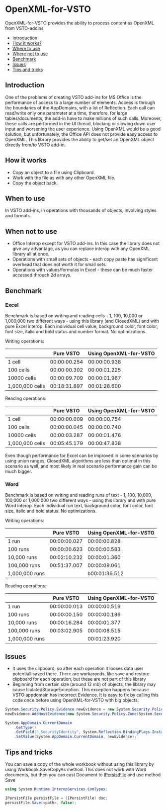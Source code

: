 # OpenXML-for-VSTO
OpenXML-for-VSTO provides the ability to process content as OpenXML from VSTO-addins

* [Introduction](#introduction)
* [How it works?](#How-it-works)
* [Where to use](#Where-to-se)
* [Where not to use](#Where-not-to-use)
* [Benchmark](#Benchmark)
* [Issues](#Issues)
* [Tips and tricks](#Tips-and-tricks)

## Introduction
One of the problems of creating VSTO add-ins for MS Office is the performance of access to a large number of elements. Access is through the boundaries of the AppDomains, with a lot of Reflection. Each call can read/write only one parameter at a time, therefore, for large tables/documents, the add-in have to make millions of such calls. Moreover, these calls are performed in the UI thread, blocking or slowing down user input and worsening the user experience.
Using OpenXML would be a good solution, but unfortunately, the Office API does not provide easy access to OpenXML.
This library provides the ability to get/set an OpenXML object directly from/to VSTO add-in.

## How it works
* Copy an object to a file using Clipboard.
* Work with the file as with any other OpenXML file.
* Copy the object back.

## When to use
In VSTO add-ins, in operations with thousands of objects, involving styles and formats.

## When not to use
* Office Interop except for VSTO add-ins. In this case the library does not give any advantage, as you can replace interop with any OpenXML library all at once.
* Operations with small sets of objects - each copy paste has significant overhead that does not worth it for small sets.
* Operations with values/formulas in Excel - these can be much faster accessed throuch 2d arrays.

## Benchmark
### Excel
Benchmark is based on writing and reading cells - 1, 100, 10,000 or 1,000,000 two different ways - using this library (and ClosedXML) and with pure Excel interop. Each individual cell value, background color, font color, font size, italic and bold status and number format. No optimizations.

Writing operations:

|                 | Pure VSTO  | Using OpenXML-for-VSTO |
|-----------------|------------|------------------------|
| 1 cell          |00:00:00.254|    00:00:00.938        |
| 100 cells       |00:00:00.302|    00:00:01.225        |
| 10000 cells     |00:00:09.709|    00:00:01.967        |
| 1,000,000 cells |00:18:31.897|    00:01:28.600        |

Reading operations:

|                 | Pure VSTO  | Using OpenXML-for-VSTO |
|-----------------|------------|------------------------|
| 1 cell          |00:00:00.009|    00:00:00.754        |
| 100 cells       |00:00:00.045|    00:00:00.740        |
| 10000 cells     |00:00:03.287|    00:00:01.476        |
| 1,000,000 cells |00:05:45.179|    00:00:47.838        |

Even though performance for Excel can be improved in some scenarios by using union ranges, ClosedXML algorithms are less than optimal in this scenario as well, and most likely in real scenario performance gain can be much bigger.

### Word
Benchmark is based on writing and reading runs of text - 1, 100, 10,000, 100,000 or 1,000,000 two different ways - using this library  and with pure Word interop. Each individual run text, background color, font color, font size, italic and bold status. No optimizations.

Writing operations:

|                 | Pure VSTO  | Using OpenXML-for-VSTO |
|-----------------|------------|------------------------|
| 1 run           |00:00:00.027|     00:00:00.828       |
| 100 runs        |00:00:00.623|     00:00:00.583       |
| 10,000 runs     |00:02:10.232|     00:00:01.360       |
| 100,000 runs    |00:51:37.007|     00:00:09.061       |
| 1,000,000 runs  |            |     b00:01:36.512      |

Reading operations:

|                 | Pure VSTO  | Using OpenXML-for-VSTO |
|-----------------|------------|------------------------|
| 1 run           |00:00:00.013|     00:00:00.519       |
| 100 runs        |00:00:00.150|     00:00:00.186       |
| 10,000 runs     |00:00:16.284|     00:00:01.377       |
| 100,000 runs    |00:03:02.905|     00:00:08.515       |
| 1,000,000 runs  |            |     00:01:23.920       |


## Issues
* It uses the clipboard, so after each operation it looses data user potentiall saved there. There are workaronds, like save and restore clipboard for each operation, but these are not part of this library
* Beginning from certain size (around 12 mb) of objects, the library may cause IsolatedStorageException. This exception happens because VSTO appdomain has incorrect Evidence. It is easy to fix by calling this code once before using OpenXML-for-VSTO with big objects:
```c#
System.Security.Policy.Evidence newEvidence = new System.Security.Policy.Evidence();
newEvidence.AddHostEvidence(new System.Security.Policy.Zone(System.Security.SecurityZone.MyComputer));

System.AppDomain.CurrentDomain
    .GetType()
    .GetField("_SecurityIdentity", System.Reflection.BindingFlags.Instance | System.Reflection.BindingFlags.NonPublic)?
    .SetValue(System.AppDomain.CurrentDomain, newEvidence);
```

## Tips and tricks
You can save a copy of the whole workbook without using this library by using Workbook.SaveCopyAs method.
This does not work with Word documents, but then you can cast Document to [IPersistFile](https://docs.microsoft.com/en-us/windows/win32/api/objidl/nn-objidl-ipersistfile?redirectedfrom=MSDN) and use method Save

```c#
using System.Runtime.InteropServices.ComTypes;

IPersistFile persistFile = (IPersistFile) doc;
persistFile.Save(<path>, false);
```
